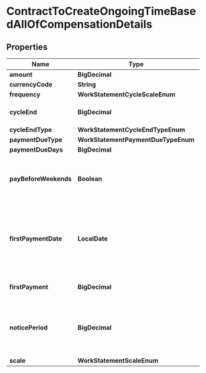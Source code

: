 

# ContractToCreateOngoingTimeBasedAllOfCompensationDetails


## Properties

| Name | Type | Description | Notes |
|------------ | ------------- | ------------- | -------------|
|**amount** | **BigDecimal** |  |  |
|**currencyCode** | **String** |  |  |
|**frequency** | **WorkStatementCycleScaleEnum** |  |  |
|**cycleEnd** | **BigDecimal** | Date invoice cycle ends. |  |
|**cycleEndType** | **WorkStatementCycleEndTypeEnum** |  |  |
|**paymentDueType** | **WorkStatementPaymentDueTypeEnum** |  |  |
|**paymentDueDays** | **BigDecimal** |  |  |
|**payBeforeWeekends** | **Boolean** | If the payment due is on a weekend, pay on Friday. |  [optional] |
|**firstPaymentDate** | **LocalDate** | Short date in format ISO-8601 (YYYY-MM-DD). For example 2022-12-31. |  [optional] |
|**firstPayment** | **BigDecimal** | First payment amount. |  [optional] |
|**noticePeriod** | **BigDecimal** | Days before to notice the termination of contract for eather party. |  [optional] |
|**scale** | **WorkStatementScaleEnum** |  |  |



